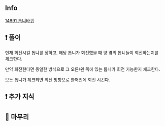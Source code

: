 ## Info

<a href="https://www.acmicpc.net/problem/14891" rel="nofollow">14891 톱니바퀴</a>

## ❗ 풀이


현재 회전시킬 톱니를 정하고, 해당 톱니가 회전했을 때 양 옆의 톱니들이 회전하는지를 체크한다.

만약 회전한다면 동일한 방식으로 그 오른/왼 쪽에 있는 톱니가 회전 가능한지 체크한다.

모든 톱니가 체크되면 회전 방향으로 한꺼번에 회전 시킨다.

## ❗ 추가 지식


## 🙂 마무리

